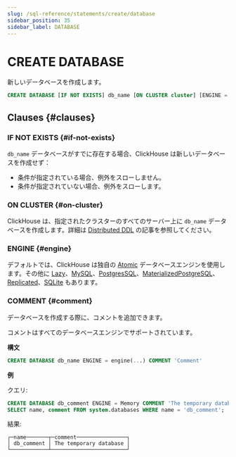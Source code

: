 ```yaml
---
slug: /sql-reference/statements/create/database
sidebar_position: 35
sidebar_label: DATABASE
---
```



# CREATE DATABASE

新しいデータベースを作成します。

``` sql
CREATE DATABASE [IF NOT EXISTS] db_name [ON CLUSTER cluster] [ENGINE = engine(...)] [COMMENT 'Comment']
```

## Clauses {#clauses}

### IF NOT EXISTS {#if-not-exists}

`db_name` データベースがすでに存在する場合、ClickHouse は新しいデータベースを作成せず：

- 条件が指定されている場合、例外をスローしません。
- 条件が指定されていない場合、例外をスローします。

### ON CLUSTER {#on-cluster}

ClickHouse は、指定されたクラスターのすべてのサーバー上に `db_name` データベースを作成します。詳細は [Distributed DDL](../../../sql-reference/distributed-ddl.md) の記事を参照してください。

### ENGINE {#engine}

デフォルトでは、ClickHouse は独自の [Atomic](../../../engines/database-engines/atomic.md) データベースエンジンを使用します。その他に [Lazy](../../../engines/database-engines/lazy.md)、[MySQL](../../../engines/database-engines/mysql.md)、[PostgresSQL](../../../engines/database-engines/postgresql.md)、[MaterializedPostgreSQL](../../../engines/database-engines/materialized-postgresql.md)、[Replicated](../../../engines/database-engines/replicated.md)、[SQLite](../../../engines/database-engines/sqlite.md) もあります。

### COMMENT {#comment}

データベースを作成する際に、コメントを追加できます。

コメントはすべてのデータベースエンジンでサポートされています。

**構文**

``` sql
CREATE DATABASE db_name ENGINE = engine(...) COMMENT 'Comment'
```

**例**

クエリ:

``` sql
CREATE DATABASE db_comment ENGINE = Memory COMMENT 'The temporary database';
SELECT name, comment FROM system.databases WHERE name = 'db_comment';
```

結果:

```text
┌─name───────┬─comment────────────────┐
│ db_comment │ The temporary database │
└────────────┴────────────────────────┘
```
